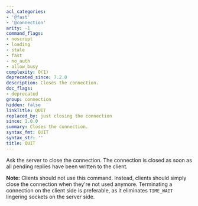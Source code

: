```yaml
---
acl_categories:
- '@fast'
- '@connection'
arity: -1
command_flags:
- noscript
- loading
- stale
- fast
- no_auth
- allow_busy
complexity: O(1)
deprecated_since: 7.2.0
description: Closes the connection.
doc_flags:
- deprecated
group: connection
hidden: false
linkTitle: QUIT
replaced_by: just closing the connection
since: 1.0.0
summary: Closes the connection.
syntax_fmt: QUIT
syntax_str: ''
title: QUIT
---
```

Ask the server to close the connection.
The connection is closed as soon as all pending replies have been written to the
client.

**Note:** Clients should not use this command.
Instead, clients should simply close the connection when they're not used anymore.
Terminating a connection on the client side is preferable, as it eliminates `TIME_WAIT` lingering sockets on the server side.
